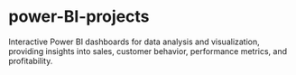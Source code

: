 # power-BI-projects
Interactive Power BI dashboards for data analysis and visualization, providing insights into sales, customer behavior, performance metrics, and profitability.

